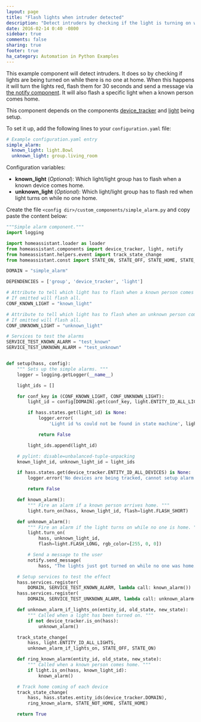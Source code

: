 ```yaml
---
layout: page
title: "Flash lights when intruder detected"
description: "Detect intruders by checking if the light is turning on while no one is home."
date: 2016-02-14 0:40 -0800
sidebar: true
comments: false
sharing: true
footer: true
ha_category: Automation in Python Examples
---
```


This example component will detect intruders. It does so by checking if lights are being turned on while there is no one at home. When this happens it will turn the lights red, flash them for 30 seconds and send a message via [the notify component](/components/notify/). It will also flash a specific light when a known person comes home.

This component depends on the components [device_tracker](/components/device_tracker/) and [light](/components/light/) being setup.

To set it up, add the following lines to your `configuration.yaml` file:

```yaml
# Example configuration.yaml entry
simple_alarm:
  known_light: light.Bowl
  unknown_light: group.living_room
```

Configuration variables:

- **known_light** (*Optional*): Which light/light group has to flash when a known device comes home.
- **unknown_light** (*Optional*): Which light/light group has to flash red when light turns on while no one home.

Create the file `<config dir>/custom_components/simple_alarm.py` and copy paste the content below:

```python
"""Simple alarm component."""
import logging

import homeassistant.loader as loader
from homeassistant.components import device_tracker, light, notify
from homeassistant.helpers.event import track_state_change
from homeassistant.const import STATE_ON, STATE_OFF, STATE_HOME, STATE_NOT_HOME

DOMAIN = "simple_alarm"

DEPENDENCIES = ['group', 'device_tracker', 'light']

# Attribute to tell which light has to flash when a known person comes home
# If omitted will flash all.
CONF_KNOWN_LIGHT = "known_light"

# Attribute to tell which light has to flash when an unknown person comes home
# If omitted will flash all.
CONF_UNKNOWN_LIGHT = "unknown_light"

# Services to test the alarms
SERVICE_TEST_KNOWN_ALARM = "test_known"
SERVICE_TEST_UNKNOWN_ALARM = "test_unknown"


def setup(hass, config):
    """ Sets up the simple alarms. """
    logger = logging.getLogger(__name__)

    light_ids = []

    for conf_key in (CONF_KNOWN_LIGHT, CONF_UNKNOWN_LIGHT):
        light_id = config[DOMAIN].get(conf_key, light.ENTITY_ID_ALL_LIGHTS)

        if hass.states.get(light_id) is None:
            logger.error(
                'Light id %s could not be found in state machine', light_id)

            return False

        light_ids.append(light_id)

    # pylint: disable=unbalanced-tuple-unpacking
    known_light_id, unknown_light_id = light_ids

    if hass.states.get(device_tracker.ENTITY_ID_ALL_DEVICES) is None:
        logger.error('No devices are being tracked, cannot setup alarm')

        return False

    def known_alarm():
        """ Fire an alarm if a known person arrives home. """
        light.turn_on(hass, known_light_id, flash=light.FLASH_SHORT)

    def unknown_alarm():
        """ Fire an alarm if the light turns on while no one is home. """
        light.turn_on(
            hass, unknown_light_id,
            flash=light.FLASH_LONG, rgb_color=[255, 0, 0])

        # Send a message to the user
        notify.send_message(
            hass, "The lights just got turned on while no one was home.")

    # Setup services to test the effect
    hass.services.register(
        DOMAIN, SERVICE_TEST_KNOWN_ALARM, lambda call: known_alarm())
    hass.services.register(
        DOMAIN, SERVICE_TEST_UNKNOWN_ALARM, lambda call: unknown_alarm())

    def unknown_alarm_if_lights_on(entity_id, old_state, new_state):
        """ Called when a light has been turned on. """
        if not device_tracker.is_on(hass):
            unknown_alarm()

    track_state_change(
        hass, light.ENTITY_ID_ALL_LIGHTS,
        unknown_alarm_if_lights_on, STATE_OFF, STATE_ON)

    def ring_known_alarm(entity_id, old_state, new_state):
        """ Called when a known person comes home. """
        if light.is_on(hass, known_light_id):
            known_alarm()

    # Track home coming of each device
    track_state_change(
        hass, hass.states.entity_ids(device_tracker.DOMAIN),
        ring_known_alarm, STATE_NOT_HOME, STATE_HOME)

    return True
```
